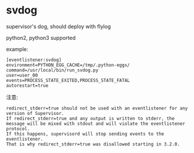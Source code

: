 svdog
=====

supervisor's dog, should deploy with flylog

python2, python3 supported

example:

    [eventlistener:svdog]
    environment=PYTHON_EGG_CACHE=/tmp/.python-eggs/
    command=/usr/local/bin/run_svdog.py
    user=user_00
    events=PROCESS_STATE_EXITED,PROCESS_STATE_FATAL
    autorestart=true

注意:

    redirect_stderr=true should not be used with an eventlistener for any version of Supervisor.
    If redirect_stderr=true and any output is written to stderr, the message will be mixed with stdout and will violate the eventlistener protocol.
    If this happens, supervisord will stop sending events to the eventlistener.
    That is why redirect_stderr=true was disallowed starting in 3.2.0.
